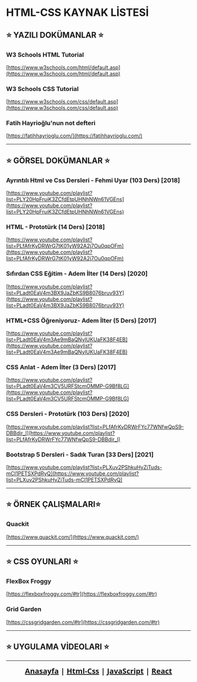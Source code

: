 # HTML-CSS KAYNAK LİSTESİ

## ⭐ YAZILI DOKÜMANLAR ⭐

### W3 Schools HTML Tutorial

[https://www.w3schools.com/html/default.asp](https://www.w3schools.com/html/default.asp)

### W3 Schools CSS Tutorial

[https://www.w3schools.com/css/default.asp](https://www.w3schools.com/css/default.asp)

### Fatih Hayrioğlu'nun not defteri

[https://fatihhayrioglu.com/](https://fatihhayrioglu.com/)

---

## ⭐ GÖRSEL DOKÜMANLAR ⭐

### Ayrıntılı Html ve Css Dersleri - Fehmi Uyar (103 Ders) [2018]

[https://www.youtube.com/playlist?list=PLY20HpFruiK3ZCfdEtpUHNhNWn61VGEns](https://www.youtube.com/playlist?list=PLY20HpFruiK3ZCfdEtpUHNhNWn61VGEns)

### HTML - Prototürk (14 Ders) [2018]

[https://www.youtube.com/playlist?list=PLfAfrKyDRWrG7tK01yW92A2j7Ou0qpOFm](https://www.youtube.com/playlist?list=PLfAfrKyDRWrG7tK01yW92A2j7Ou0qpOFm)

### Sıfırdan CSS Eğitim - Adem İlter (14 Ders) [2020]

[https://www.youtube.com/playlist?list=PLadt0EaV4m3BX9JaZbKS9B8076bruv93Y](https://www.youtube.com/playlist?list=PLadt0EaV4m3BX9JaZbKS9B8076bruv93Y)

### HTML+CSS Öğreniyoruz- Adem İlter (5 Ders) [2017]

[https://www.youtube.com/playlist?list=PLadt0EaV4m3Ae9mBaQNylUKUaFK38F4EB](https://www.youtube.com/playlist?list=PLadt0EaV4m3Ae9mBaQNylUKUaFK38F4EB)

### CSS Anlat - Adem İlter (3 Ders) [2017]

[https://www.youtube.com/playlist?list=PLadt0EaV4m3CV5URFStcmOMMP-G9Bf8LG](https://www.youtube.com/playlist?list=PLadt0EaV4m3CV5URFStcmOMMP-G9Bf8LG)

### CSS Dersleri - Prototürk (103 Ders) [2020]

[https://www.youtube.com/playlist?list=PLfAfrKyDRWrFYc77WNfwQpS9-DBBdir_I](https://www.youtube.com/playlist?list=PLfAfrKyDRWrFYc77WNfwQpS9-DBBdir_I)

### Bootstrap 5 Dersleri - Sadık Turan [33 Ders] [2021]

[https://www.youtube.com/playlist?list=PLXuv2PShkuHyZiTuds-mCI1PETSXPdRyQ](https://www.youtube.com/playlist?list=PLXuv2PShkuHyZiTuds-mCI1PETSXPdRyQ)

---

## ⭐ ÖRNEK ÇALIŞMALARI⭐

### Quackit

[https://www.quackit.com/](https://www.quackit.com/)

---

## ⭐ CSS OYUNLARI ⭐

### FlexBox Froggy

[https://flexboxfroggy.com/#tr](https://flexboxfroggy.com/#tr)

### Grid Garden

[https://cssgridgarden.com/#tr](https://cssgridgarden.com/#tr)

---

## ⭐ UYGULAMA VİDEOLARI ⭐

---

<div style="text-align:center; font-family: 'Segoe UI';font-size:20px;font-weight:600">
<a href="./readme.md">Anasayfa</a> |
<a href="./html-css-kaynaklar.md">Html-Css</a> |
<a href="./javascript-kaynaklar.md">JavaScript</a> |
<a href="./react-kaynaklar.md">React</a>
</div>
